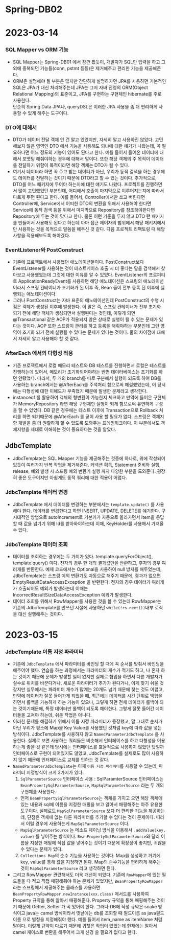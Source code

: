 # Spring-DB02

# 2023-03-14
### SQL Mapper vs ORM 기능
- SQL Mapper는 Spring-DB01 에서 잠깐 봤듯이, 개발자가 SQL만 입력을 하고 그 외에 중복되던 기능들(conn, pstmt 등등)은 제거해주고 편리한 기능을 제공해준다.
- ORM은 설명해야 될 부분은 많지만 간단하게 설명하자면 JPA를 사용하면 기본적인 SQL은 JPA가 대신 처리해주는데 JPA는 그저 자바 진영의 ORM(Object Relational Mapping)의 표준이고, JPA를 구현하는 구현체인 hibernate를 주로 사용한다.   
단순히 Spring Data JPA나, queryDSL은 이러한 JPA 사용을 좀 더 편리하게 사용할 수 있게 해주는 도구이다.

### DTO에 대해서
- DTO가 데이터 전달 객체 인 건 알고 있었지만, 자세히 알고 사용하진 않았다. 고민해보지 않은 영역인 DTO 에서 기능을 사용해도 되냐에 대한 얘기가 나왔는데, 꼭 필요하다면 어느 정도의 기능이 있어도 된다고 한다. 예를 들어서 들어온 데이터에 대해서 포맷팅 해줘야하는 경우에 대해서 말이다. 또한 해당 객체의 주 목적이 데이터를 전달하기 위함이 목적이라면 해당 객체는 DTO가 될 수 있다.   
- 여기서 데이터라 하면 꼭 주고 받는 데이터가 아닌, 우리가 동적 검색을 하는 경우에도 데이터를 전달하는 것이기 때문에 DTO라고 할 수 있는 것이다. 추가적으로, DTO를 어느 패키지에 두어야 하는지에 대한 얘기도 나왔다. 프로젝트를 진행하면서 많이 고민했었던 부분인데, 어디에서 호출이 마지막으로 이루어지는지에 따라서 다르게 두면 된다고 한다. 예를 들어서, Controller에서만 쓰고 버린다면 Controller에, Service에서 어떠한 DTO의 변환을 위해서 사용해야 한다면 Service에 동적 검색 등을 위해서 마지막으로 Repository를 참조해야한다면 Repository에 두는 것이 맞다고 한다. 물론 이런 기준을 두지 않고 DTO 란 패키지를 만들어서 사용해도 된다고 하는데 아마 접근 제어자의 범위에서 해당 패키지에서만 사용하는 것을 목적으로 말씀을 해주신 것 같다. 다음 프로젝트 리팩토링 때 해당 사항을 적용해보도록 해야겠다. 

### EventListener와 PostConstruct
- 기존에 프로젝트에서 사용했던 애노테이션들이다. PostConstruct보다 EventListener를 사용하는 것이 테스트케이스 호출 시 더 좋다는 말을 검색해서 찾아보고 사용했었는데 그것에 대한 이유를 알 수 있었다. EventListener의 프로퍼티로 ApplicationReadyEvent를 사용하면 해당 애노테이션은 스프링의 애노테이션이라서 스프링 컨테이너가 초기화가 된 이후 즉, Bean 들이 전부 등록 된 이후에 실행되는 애노테이션이다.   
- 그러나 PostConstruct는 자바 표준의 애노테이션인데 PostConstruct의 수행 시점은 객체가 생성된 이후에 발생한다. 이 말은 즉, 스프링 컨테이너가 전부 초기화 되기 전에 해당 객체가 생성되면서 실행된다는 것인데, 이렇게 되면 @Transactional 같은 AOP가 적용되지 않은 상태로 실행이 될 수 있는 문제가 있다는 것이다. AOP 또한 스프링이 관리를 하고 등록을 해줘야하는 부분인데 그런 영역이 초기화 되기 전에 실행될 수 있다는 문제가 있다는 것이다. 둘의 차이점에 대해서 자세히 알고 사용해야 할 것 같다.

### AfterEach 에서의 다형성 적용
- 기존 프로젝트에서 로컬 메모리 테스트와 DB 테스트를 진행하면서 로컬은 테스트를 진행하는데 있어서, 메모리가 초기화되어야하는 반면 데이터베이스는 초기화를 하면 안됐었다. 따라서, 두 개의 branch를 따로 구분해서 실행이 되도록 하여 DB를 사용하는 branch에서는 @AfterEach를 주석처리 함으로써 해결했었는데, 이 당시에는 다형성에 대한 이해도가 부족했기 때문에 발생한 문제라고 생각한다.   
- instanceof 를 활용하여 객체의 형변환이 가능한지 체크하고 만약에 들어온 구현체가 MemoryRepository 라면 해당 구현체만 실행이 되게 함으로써 유연하게 구성을 할 수 있었다. DB 같은 경우에는 테스트 이후에 Transaction으로 Rollback 처리를 하면 되기때문에 @AfterEach 를 굳이 사용 할 필요가 없다. 스프링은 객체지향 개발을 좀 더 원할하게 할 수 있도록 도와주는 프레임워크이다. 이 부분에서도 객체지향을 제대로 이해하는 것이 중요하다는 것을 알았다.

## JdbcTemplate
- JdbcTemplate는 SQL Mapper 기능을 제공해주는 것중에 하나로, 위에 작성되어있듯이 여러가지 반복 작업을 제거해준다. 커넥션 획득, Statement 준비와 실행, release, 예외 발생 시 스프링 예외 변환기 실행 까지 다양한 부분을 도와준다. 굉장히 좋은 도구이지만 아쉽게도 동적 쿼리에 대한 적용이 어렵다.

### JdbcTemplate 데이터 변경
- JdbcTemplate 에서 데이터를 변경하는 부분에서는 `template.update()` 를 사용해야 한다. 데이터를 변경한다고 하면 INSERT, UPDATE, DELETE를 얘기한다. 구시대적인 방법으로 autoIncrement로 기본키가 자동으로 올라가면서 Item을 응답할 때 값을 넘기기 위해 Id를 받아와야하는데 이때, KeyHolder를 사용해서 가져올 수 있다.

### JdbcTemplate 데이터 조회
- 데이터를 조회하는 경우에는 두 가지가 있다. template.queryForObject(), template.query() 이다. 전자의 경우 한 개의 결과값만을 반환하고, 후자의 경우 여러개를 반환한다. 예제 코드에서는 Optional을 사용하여 null 방지를 해두었는데, JdbcTemplate는 스프링 예외 변환기도 자동으로 해주기 때문에, 결과가 없으면 EmptyResultDataAccessException 을 반환한다. 전자의 경우 데이터가 여러개가 호출되어도 예외가 발생하는데 이때는 IncorrectResultSizeDataAccessException 예외가 발생한다.
- 데이터 조회를 위해서 RowMapper를 사용한 것을 볼 수 있는데 RowMapper는 기존의 JdbcTemplate를 안쓰던 시절에 사용하던 `while(!rs.next())`내부 로직을 대신 실행해주는 것이다.

# 2023-03-15
### JdbcTemplate 이름 지정 파라미터
- 기존에 `JdbcTemplate` 에서 파라미터를 바인딩 할 때에 꼭 순서를 맞춰서 바인딩을 해주어야 했다. 연습을 하는 과정에서는 파라미터의 개수가 적기도 하고, 나 혼자 하는 것이기 때문에 문제가 발생할 일이 없지만 실제로 협업을 하면서 다른 개발자가 실수로 위치를 바꾼다거나, 새로운 파라미터가 추가가 된다거나, 이게 찾기 쉬울 것 같지만 실무에서는 파라미터 개수가 많게는 20개도 넘기 때문에 찾는 것도 어렵고, 만약에 데이터가 잘못 들어가게 되었을 때, 최근에는 데이터를 시간 단위로 백업을 하면서 롤백을 가능하게 하는 기능이 있으나, 그렇게 하면 전체 데이터가 롤백이 되는 것이기때문에, 특정 데이터만 롤백이 되도록 해야한다. 그렇게 잘못 들어간 데이터들을 고쳐야 하는데, 쉬운 작업은 아니다.
- 이러한 문제를 해결하기 위해서 이름 지정 파라미터가 등장했고, 말 그대로 순서가 아닌 우리가 평소에 Map을 Key Value를 사용했던 것처럼 key에 따라 값을 넣는 방식이다. JdbcTemplate를 사용하지 않고 `NamedParameterJdbcTemplate` 를 사용한다. 실제로 보면 사용하는 쿼리들은 비슷해서 인터페이스를 하고 다형성을 이용하는게 좋을 것 같은데 당시에는 인터페이스를 효율적으로 사용하지 않았던 탓일까 인터페이스로 구현이 되어있지도 않았고, JdbcTemplate를 실제로도 많이 사용하지 않기 때문에 인터페이스로 교체를 안하는 것 같다.
- `NamedParameterJdbcTemplate`는 이제 `이름 지정 파라미터`를 사용할 수 있는데, 파라미터 지정방식이 크게 3가지가 있다.
  1. `SqlParameterSource` 인터페이스 사용 : SqlParamterSource 인터페이스는 `BeanPropertySqlParameterSource`, `MapSqlParameterSource` 라는 두 개의 구현체를 사용한다.
    - 먼저 `BeanPropertySqlParameterSource`는 객체를 가지고 오면 해당 객체에 있는 내용과 sql에 이름을 지정한 매핑을 보고 알아서 매핑해주는 아주 유용한 도구이다. 실제로도 `MapSqlParameterSource` 보다 더 편리한 기능을 제공하는데, 단점은 객체에 없는 다른 파라미터를 추가할 수 없다는 것이 문제이다. 따라서 이럴 경우에 사용하는게 `MapSqlParameterSource` 이다.
    - `MapSqlParameterSource` 는 메소드 체이닝 방식을 이용해서 `.addValue(key, value)` 를 넣어주는 방식이다. `BeanPropertySqlParameterSource`와 달리 이름을 지정한 매핑에 직접 값을 넣어주는 것이기 때문에 확장성이 좋지만, 귀찮을 수 있다는 문제가 있다.
  2. `Collections Map`의 순수 기능을 사용하는 것이다. Map을 생성하고 거기에 key, value를 통해 값을 지정하면 된다. Map의 순수기능을 편리하게 해주는 것이 `MapSqlParameterSource` 라고 생각하면 된다.
- 그리고 RowMapper 관련해서도 더욱 개선이 되었다. 기존에 `RowMapper`에 있는 필드들을 다 적고 직접 매핑해줘야 하는 문제가 있었지만, `BeanPropertyRowMapper` 라는 스프링에서 제공해주는 클래스를 사용하면 `BeanPropertyRowMapper.newInstance(xxx.class)` 메서드를 사용하여 Property 규약을 통해 알아서 매핑해준다. Property 규약을 통해 매핑해주는 것이기 때문에 Getter, Setter 가 꼭 있어야 한다. 그러나 DB에 작성 규약은 snake 방식이고 java는 camel 방식이라서 옛날에는 db를 조회할 때 필드이름 as java필드이름 으로 별칭을 지정해줘야 했다. 예를 들어서 item_name as itemName 처럼 말이다. 이렇게 규약이 다르기 때문에 귀찮은 작업이 있었는데 현재에는 알아서 camel 케이스로 변환을 해주어서 크게 신경 쓸 필요가 없다고 한다. 
